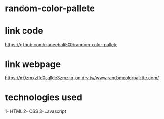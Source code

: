 # random-color-pallete

# link code
https://github.com/muneebali500/random-color-pallete

# link webpage
https://m0zmxzffd0cqlkle3zmznq-on.drv.tw/www.randomcolorpalette.com/

# technologies used
1- HTML
2- CSS
3- Javascript
